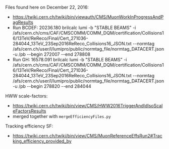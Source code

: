 Files found here on December 22, 2016:
 - https://twiki.cern.ch/twiki/bin/viewauth/CMS/MuonWorkInProgressAndPagResults
 - Run BCDEF: 20236.180
    brilcalc lumi -b "STABLE BEAMS" -i /afs/cern.ch/cms/CAF/CMSCOMM/COMM_DQM/certification/Collisions16/13TeV/ReReco/Final/Cert_271036-284044_13TeV_23Sep2016ReReco_Collisions16_JSON.txt --normtag /afs/cern.ch/user/l/lumipro/public/normtag_file/normtag_DATACERT.json -u /pb --begin 272007 --end 278808
 - Run GH: 16578.091
    brilcalc lumi -b "STABLE BEAMS" -i /afs/cern.ch/cms/CAF/CMSCOMM/COMM_DQM/certification/Collisions16/13TeV/ReReco/Final/Cert_271036-284044_13TeV_23Sep2016ReReco_Collisions16_JSON.txt --normtag /afs/cern.ch/user/l/lumipro/public/normtag_file/normtag_DATACERT.json -u /pb --begin 278820 --end 284044

HWW scale-factors:
 - https://twiki.cern.ch/twiki/bin/view/CMS/HWW2016TriggerAndIdIsoScaleFactorsResults
 - merged together with `mergeEfficiencyFiles.py`

Tracking efficiency SF:
 - https://twiki.cern.ch/twiki/bin/view/CMS/MuonReferenceEffsRun2#Tracking_efficiency_provided_by

